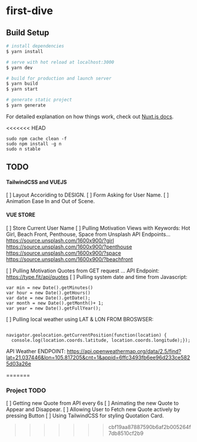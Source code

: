 # first-dive

## Build Setup

```bash
# install dependencies
$ yarn install

# serve with hot reload at localhost:3000
$ yarn dev

# build for production and launch server
$ yarn build
$ yarn start

# generate static project
$ yarn generate
```

For detailed explanation on how things work, check out [Nuxt.js docs](https://nuxtjs.org).

<<<<<<< HEAD

```
sudo npm cache clean -f
sudo npm install -g n
sudo n stable
```

## TODO

#### TailwindCSS and VUEJS
[ ] Layout Accoriding to DESIGN.
[ ] Form Asking for User Name.
[ ] Animation Ease In and Out of Scene.

#### VUE STORE 
[ ] Store Current User Name 
[ ] Pulling Motivation Views with Keywords: Hot Girl, Beach Front, Penthouse, Space from Unsplash
API Endpoints...
https://source.unsplash.com/1600x900/?girl
https://source.unsplash.com/1600x900/?penthouse
https://source.unsplash.com/1600x900/?space
https://source.unsplash.com/1600x900/?beachfront

[ ] Pulling Motivation Quotes from GET request ...  API Endpoint: https://type.fit/api/quotes
[ ] Pulling system date and time from Javascript: 
``` 
var min = new Date().getMinutes()
var hour = new Date().getHours()
var date = new Date().getDate();
var month = new Date().getMonth()+ 1;
var year = new Date().getFullYear();
```

[ ] Pulling local weather using LAT & LON FROM BROSWSER: 
```

navigator.geolocation.getCurrentPosition(function(location) {
  console.log(location.coords.latitude, location.coords.longitude);});
```

API Weather ENDPOINT: 
https://api.openweathermap.org/data/2.5/find?lat=21.037446&lon=105.817205&cnt=1&appid=6ffc3493fb6ee96d233ce5825d03a26e
 
=======
### Project TODO
[ ] Getting new Quote from API every 6s
[ ] Animating the new Quote to Appear and Disappear.
[ ] Allowing User to Fetch new Quote actively by pressing Button
[ ] Using TailwindCSS for styling Quotation Card.
>>>>>>> cbf19aa87887590b6af2b005264f7db8510cf2b9
